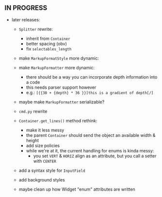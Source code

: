 IN PROGRESS
-----------

* later releases:
    - `Splitter` rewrite:
        + inherit from `Container`
        + better spacing (obv)
        + fix `selectables_length`

    - make `MarkupFormatStyle` more dynamic:
    - make `MarkupFormatter` more dynamic:
        + there should be a way you can incorporate depth information into a code
        + this needs parser support however
        + e.g.: `[{{30 + {depth} * 36 }}]this is a gradient of depth[/]`

    - maybe make `MarkupFormatter` serializable?

    - `cmd.py` rewrite

    - `Container.get_lines()` method rethink:
        + make it less messy
        + the parent `Container` should send the object an available width & height
        + add size policies
        + while we're at it, the current handling for enums is kinda messy:
            * you set `VERT` & `HORIZ` align as an attribute, but you call a setter with `CENTER`

    - add a syntax style for `InputField`

    - add background styles

    - maybe clean up how Widget "enum" attributes are written
